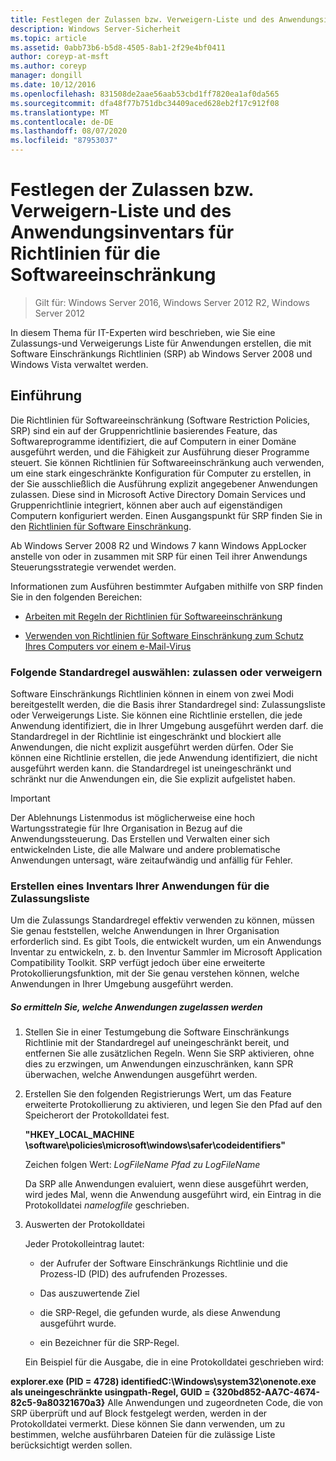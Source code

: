 ```yaml
---
title: Festlegen der Zulassen bzw. Verweigern-Liste und des Anwendungsinventars für Richtlinien für die Softwareeinschränkung
description: Windows Server-Sicherheit
ms.topic: article
ms.assetid: 0abb73b6-b5d8-4505-8ab1-2f29e4bf0411
author: coreyp-at-msft
ms.author: coreyp
manager: dongill
ms.date: 10/12/2016
ms.openlocfilehash: 831508de2aae56aab53cbd1ff7820ea1af0da565
ms.sourcegitcommit: dfa48f77b751dbc34409aced628eb2f17c912f08
ms.translationtype: MT
ms.contentlocale: de-DE
ms.lasthandoff: 08/07/2020
ms.locfileid: "87953037"
---
```

# <a name="determine-allow-deny-list-and-application-inventory-for-software-restriction-policies"></a>Festlegen der Zulassen bzw. Verweigern-Liste und des Anwendungsinventars für Richtlinien für die Softwareeinschränkung

>Gilt für: Windows Server 2016, Windows Server 2012 R2, Windows Server 2012

In diesem Thema für IT-Experten wird beschrieben, wie Sie eine Zulassungs-und Verweigerungs Liste für Anwendungen erstellen, die mit Software Einschränkungs Richtlinien (SRP) ab Windows Server 2008 und Windows Vista verwaltet werden.

## <a name="introduction"></a>Einführung
Die Richtlinien für Softwareeinschränkung (Software Restriction Policies, SRP) sind ein auf der Gruppenrichtlinie basierendes Feature, das Softwareprogramme identifiziert, die auf Computern in einer Domäne ausgeführt werden, und die Fähigkeit zur Ausführung dieser Programme steuert. Sie können Richtlinien für Softwareeinschränkung auch verwenden, um eine stark eingeschränkte Konfiguration für Computer zu erstellen, in der Sie ausschließlich die Ausführung explizit angegebener Anwendungen zulassen. Diese sind in Microsoft Active Directory Domain Services und Gruppenrichtlinie integriert, können aber auch auf eigenständigen Computern konfiguriert werden. Einen Ausgangspunkt für SRP finden Sie in den [Richtlinien für Software Einschränkung](software-restriction-policies.md).

Ab Windows Server 2008 R2 und Windows 7 kann Windows AppLocker anstelle von oder in zusammen mit SRP für einen Teil ihrer Anwendungs Steuerungsstrategie verwendet werden.

Informationen zum Ausführen bestimmter Aufgaben mithilfe von SRP finden Sie in den folgenden Bereichen:

-   [Arbeiten mit Regeln der Richtlinien für Softwareeinschränkung](work-with-software-restriction-policies-rules.md)

-   [Verwenden von Richtlinien für Software Einschränkung zum Schutz Ihres Computers vor einem e-Mail-Virus](use-software-restriction-policies-to-help-protect-your-computer-against-an-email-virus.md)

### <a name="what-default-rule-to-choose-allow-or-deny"></a>Folgende Standardregel auswählen: zulassen oder verweigern
Software Einschränkungs Richtlinien können in einem von zwei Modi bereitgestellt werden, die die Basis ihrer Standardregel sind: Zulassungsliste oder Verweigerungs Liste. Sie können eine Richtlinie erstellen, die jede Anwendung identifiziert, die in Ihrer Umgebung ausgeführt werden darf. die Standardregel in der Richtlinie ist eingeschränkt und blockiert alle Anwendungen, die nicht explizit ausgeführt werden dürfen. Oder Sie können eine Richtlinie erstellen, die jede Anwendung identifiziert, die nicht ausgeführt werden kann. die Standardregel ist uneingeschränkt und schränkt nur die Anwendungen ein, die Sie explizit aufgelistet haben.

> [!IMPORTANT]
> Der Ablehnungs Listenmodus ist möglicherweise eine hoch Wartungsstrategie für Ihre Organisation in Bezug auf die Anwendungssteuerung. Das Erstellen und Verwalten einer sich entwickelnden Liste, die alle Malware und andere problematische Anwendungen untersagt, wäre zeitaufwändig und anfällig für Fehler.

### <a name="create-an-inventory-of-your-applications-for-the-allow-list"></a>Erstellen eines Inventars Ihrer Anwendungen für die Zulassungsliste
Um die Zulassungs Standardregel effektiv verwenden zu können, müssen Sie genau feststellen, welche Anwendungen in Ihrer Organisation erforderlich sind. Es gibt Tools, die entwickelt wurden, um ein Anwendungs Inventar zu entwickeln, z. b. den Inventur Sammler im Microsoft Application Compatibility Toolkit. SRP verfügt jedoch über eine erweiterte Protokollierungsfunktion, mit der Sie genau verstehen können, welche Anwendungen in Ihrer Umgebung ausgeführt werden.

##### <a name="to-discover-which-applications-to-allow"></a>So ermitteln Sie, welche Anwendungen zugelassen werden

1.  Stellen Sie in einer Testumgebung die Software Einschränkungs Richtlinie mit der Standardregel auf uneingeschränkt bereit, und entfernen Sie alle zusätzlichen Regeln. Wenn Sie SRP aktivieren, ohne dies zu erzwingen, um Anwendungen einzuschränken, kann SPR überwachen, welche Anwendungen ausgeführt werden.

2.  Erstellen Sie den folgenden Registrierungs Wert, um das Feature erweiterte Protokollierung zu aktivieren, und legen Sie den Pfad auf den Speicherort der Protokolldatei fest.

    **"HKEY_LOCAL_MACHINE \software\policies\microsoft\windows\safer\codeidentifiers"**

    Zeichen folgen Wert: *LogFileName Pfad zu LogFileName*

    Da SRP alle Anwendungen evaluiert, wenn diese ausgeführt werden, wird jedes Mal, wenn die Anwendung ausgeführt wird, ein Eintrag in die Protokolldatei *namelogfile* geschrieben.

3.  Auswerten der Protokolldatei

    Jeder Protokolleintrag lautet:

    -   der Aufrufer der Software Einschränkungs Richtlinie und die Prozess-ID (PID) des aufrufenden Prozesses.

    -   Das auszuwertende Ziel

    -   die SRP-Regel, die gefunden wurde, als diese Anwendung ausgeführt wurde.

    -   ein Bezeichner für die SRP-Regel.

    Ein Beispiel für die Ausgabe, die in eine Protokolldatei geschrieben wird:

**explorer.exe (PID = 4728) identifiedC:\Windows\system32\onenote.exe als uneingeschränkte usingpath-Regel, GUID = {320bd852-AA7C-4674-82c5-9a80321670a3}**    Alle Anwendungen und zugeordneten Code, die von SRP überprüft und auf Block festgelegt werden, werden in der Protokolldatei vermerkt. Diese können Sie dann verwenden, um zu bestimmen, welche ausführbaren Dateien für die zulässige Liste berücksichtigt werden sollen.

